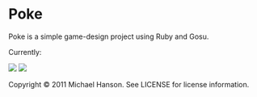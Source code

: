 # Poke

Poke is a simple game-design project using Ruby and Gosu.

Currently:

![](https://github.com/thePapacy/Poke/raw/master/screenshots/screenshot.png)
![](https://github.com/thePapacy/Poke/raw/master/screenshots/screenshot_paused.png)

Copyright © 2011 Michael Hanson. See LICENSE for license information.
